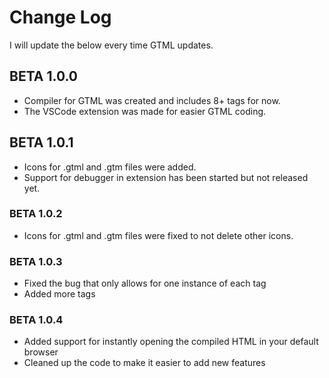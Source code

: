 # Change Log

I will update the below every time GTML updates.

## BETA 1.0.0

* Compiler for GTML was created and includes 8+ tags for now.
* The VSCode extension was made for easier GTML coding.

## BETA 1.0.1

* Icons for .gtml and .gtm files were added.
* Support for debugger in extension has been started but not released yet.

### BETA 1.0.2

* Icons for .gtml and .gtm files were fixed to not delete other icons.

### BETA 1.0.3

* Fixed the bug that only allows for one instance of each tag
* Added more tags

### BETA 1.0.4

* Added support for instantly opening the compiled HTML in your default browser
* Cleaned up the code to make it easier to add new features
